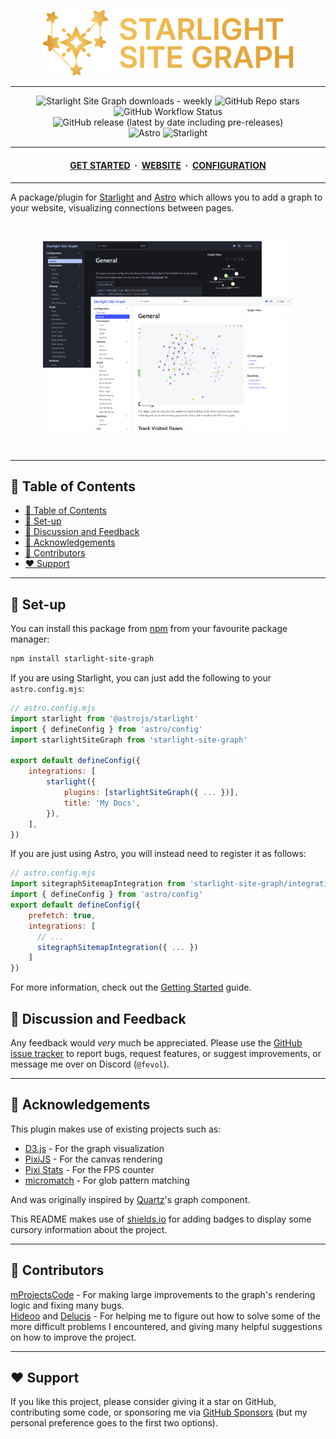 <p align="center">
	<img src="https://raw.githubusercontent.com/Fevol/starlight-site-graph/refs/heads/main/assets/icon.png" width="400">
</p>

---

<div align="center">
<a href="https://github.com/Fevol/starlight-site-graph/" style="text-decoration: none">
<img alt="Starlight Site Graph downloads - weekly" src="https://img.shields.io/npm/dw/starlight-site-graph?label=Downloads:&logo=npm&color=CB3837&logoColor=CB3837">
</a>
<a href="https://github.com/Fevol/starlight-site-graph/stargazers" style="text-decoration: none">
<img alt="GitHub Repo stars" src="https://img.shields.io/github/stars/fevol/starlight-site-graph?color=yellow&label=Stargazers%3A&logo=OpenTelemetry&logoColor=yellow">
</a>
<a href="https://github.com/Fevol/starlight-site-graph/actions/workflows/release.yml" style="text-decoration: none">
<img alt="GitHub Workflow Status" src="https://img.shields.io/github/actions/workflow/status/fevol/starlight-site-graph/.github/workflows/publish.yml?label=Build%20status%3A&logo=buddy&logoColor=5cff1e">
</a>
<a href="https://github.com/Fevol/starlight-site-graph/releases/latest" style="text-decoration: none">
<img alt="GitHub release (latest by date including pre-releases)" src="https://img.shields.io/github/v/release/fevol/starlight-site-graph?color=%234e96af&display_name=tag&include_prereleases&label=Latest%20release%3A&logo=Dropbox&logoColor=%236abdd9">
</a>
<br>
<a href="https://astro.build/" style="text-decoration: none">
<img alt="Astro" src="https://img.shields.io/badge/-Astro-BC52EE?logo=Astro&logoColor=white&style=flat&">
</a>
<a href="https://starlight.astro.build/" style="text-decoration: none">
<img alt="Starlight" src="https://img.shields.io/badge/-Starlight-E1A037?logo=Starship&logoColor=white&style=flat&">
</a>
</div>

---

<div align="center">
<h4>
 <a href="https://fevol.github.io/starlight-site-graph/getting-started/">GET STARTED</a>
 <span>&nbsp;·&nbsp;</span>
 <a href="https://fevol.github.io/starlight-site-graph/">WEBSITE</a>
 <span>&nbsp;·&nbsp;</span>
 <a href="https://fevol.github.io/starlight-site-graph/configuration/">CONFIGURATION</a>
</h4>
</div>

---

A package/plugin for [Starlight](https://starlight.astro.build/) and [Astro](https://astro.build/)
which allows you to add a graph to your website, visualizing connections between pages.

<br>
<p align="center">
	<img src="https://raw.githubusercontent.com/Fevol/starlight-site-graph/refs/heads/main/assets/website-showcase.png" width="400">
</p>
<br>

---

<a name="table-of-contents"></a>

## 📑 Table of Contents

- [📑 Table of Contents](#table-of-contents)
- [🧰 Set-up](#setup)
- [💬 Discussion and Feedback](#discussion-and-feedback)
- [💎 Acknowledgements](#acknowledgements)
- [🤝 Contributors](#contributors)
- [❤️ Support](#support)

---

## 🧰 Set-up

You can install this package from [npm](https://www.npmjs.com/package/starlight-site-graph) from your favourite package manager:

```bash
npm install starlight-site-graph
```

If you are using Starlight, you can just add the following to your `astro.config.mjs`:

```js
// astro.config.mjs
import starlight from '@astrojs/starlight'
import { defineConfig } from 'astro/config'
import starlightSiteGraph from 'starlight-site-graph'

export default defineConfig({
    integrations: [
        starlight({ 
            plugins: [starlightSiteGraph({ ... })],
            title: 'My Docs',
        }),
    ],
})
```
If you are just using Astro, you will instead need to register it as follows:
```js
// astro.config.mjs
import sitegraphSitemapIntegration from 'starlight-site-graph/integration';
import { defineConfig } from 'astro/config'
export default defineConfig({
    prefetch: true,
    integrations: [
      // ...
      sitegraphSitemapIntegration({ ... })
    ]
})
```

For more information, check out the [Getting Started](https://fevol.github.io/starlight-site-graph/getting-started/) guide.

<a name="discussion-and-feedback"></a>

## 💬 Discussion and Feedback

Any feedback would _very_ much be appreciated. Please use the [GitHub issue tracker](https://github.com/Fevol/starlight-site-graph/issues/new) to report bugs, request features,
or suggest improvements, or message me over on Discord (`@fevol`).

---

<a name="acknowledgements"></a>

## 💎 Acknowledgements

This plugin makes use of existing projects such as:
- [D3.js](https://d3js.org/) - For the graph visualization
- [PixiJS](https://www.pixijs.com/) - For the canvas rendering
- [Pixi Stats](https://github.com/Prozi/pixi-stats) - For the FPS counter
- [micromatch](https://github.com/micromatch/) - For glob pattern matching

And was originally inspired by [Quartz](https://github.com/jackyzha0/quartz)'s graph component.

This README makes use of [shields.io](https://shields.io) for adding badges to display some cursory information about the project.

---

<a name="contributors"></a>

## 🤝 Contributors

[mProjectsCode](https://github.com/mProjectsCode/) - For making large improvements to the graph's rendering logic and fixing many bugs. <br>
[Hideoo](https://github.com/HiDeoo/) and [Delucis](https://github.com/delucis) - For helping me to figure out how to solve some of the more difficult problems I encountered, and giving many helpful suggestions on how to improve the project.

---

<a name="support"></a>

## ❤️ Support

If you like this project, please consider giving it a star on GitHub,
contributing some code, or sponsoring me via [GitHub Sponsors](https://github.com/sponsors/Fevol)
(but my personal preference goes to the first two options).
